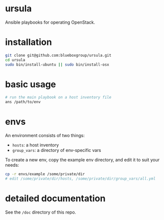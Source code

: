 # ursula

Ansible playbooks for operating OpenStack.

# installation

```bash
git clone git@github.com:blueboxgroup/ursula.git
cd ursula
sudo bin/install-ubuntu || sudo bin/install-osx
```

# basic usage

```bash
# run the main playbook on a host inventory file
ans /path/to/env
```

# envs

An environment consists of two things:
- `hosts`: a host inventory
- `group_vars`: a directory of env-specific vars

To create a new env, copy the example env directory, and edit it to suit your needs:

```bash
cp -r envs/example /some/private/dir
# edit /some/private/dir/hosts, /some/private/dir/group_vars/all.yml
```

# detailed documentation

See the `/doc` directory of this repo.
